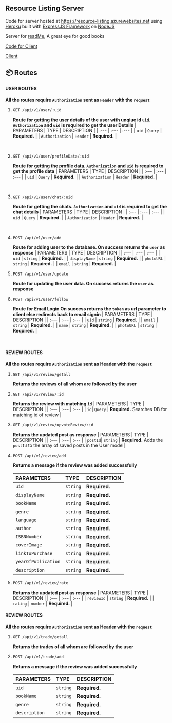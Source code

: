 ## Resource Listing Server

<p>Code for server hosted at <a href="https://readmebfh.herokuapp.com/" target="_blank">https://resource-listing.azurewebsites.net</a> using <a href="https://www.heroku.com/" target="_blank">Heroku</a> built with <a href="https://expressjs.com/" target="_blank">ExpressJS Framework</a> on <a href="https://nodejs.org/en/" target="_blank">NodeJS<a/></p>

<p>Server for <a href="https://resourcelisting.netlify.app" target="_blank">readMe</a>, A great eye for good books </p>

<p><a href="https://github.com/No-det/ReadME/tree/main/client" target="_blank" >Code for Client</a></p>
<p><a href="https://localhost:3000" target="_blank">Client</a></p>
   
## 📦 Routes

#### USER ROUTES

**All the routes require `Authorization` sent as `Header` with the `request`**

1.  ```http
    GET /api/v1/user/:uid
    ```

    **Route for getting the user details of the user with unqiue id `uid`. `Authorization` and `uid` is required to get the user Details**
    | PARAMETERS | TYPE | DESCRIPTION |
    | :--- | :--- | :--- |
    | `uid` | `Query` | **Required.** |
    | `Authorization` | `Header` | **Required.** |

    <br/>

2.  ```http
    GET /api/v1/user/profileData/:uid
    ```

    **Route for getting the profile data. `Authorization` and `uid` is required to get the profile data**
    | PARAMETERS | TYPE | DESCRIPTION |
    | :--- | :--- | :--- |
    | `uid` | `Query` | **Required.** |
    | `Authorization` | `Header` | **Required.** |

    <br/>

3.  ```http
    GET /api/v1/user/chat/:uid
    ```

    **Route for getting the chats. `Authorization` and `uid` is required to get the chat details**
    | PARAMETERS | TYPE | DESCRIPTION |
    | :--- | :--- | :--- |
    | `uid` | `Query` | **Required.** |
    | `Authorization` | `Header` | **Required.** |

    <br/>

4.  ```http
    POST /api/v1/user/add
    ```

    **Route for adding user to the database. On success returns the `user` as response**
    | PARAMETERS | TYPE | DESCRIPTION |
    | :--- | :--- | :--- |
    | `uid` | `string` | **Required.** |
    | `displayName` | `string` | **Required.** |
    | `photoURL` | `string` | **Required.** |
    | `email` | `string` | **Required.** |
    <br/>

5.  ```http
    POST /api/v1/user/update
    ```

    **Route for updating the user data. On success returns the `user` as response**
    <br/>

6.  ```http
    POST /api/v1/user/follow
    ```

    **Route for Email Login On success returns the `token` as url parameter to client else redirects back to email signin**
    | PARAMETERS | TYPE | DESCRIPTION |
    | :--- | :--- | :--- |
    | `uid` | `string` | **Required.** |
    | `email` | `string` | **Required.** |
    | `name` | `string` | **Required.** |
    | `photoURL` | `string` | **Required.** |

    <br/>

#### REVIEW ROUTES

**All the routes require `Authorization` sent as Header with the `request`**

1.  ```http
    GET /api/v1/review/getall
    ```

    **Returns the reviews of all whom are followed by the user**

2.  ```http
    GET /api/v1/review/:id
    ```

    **Returns the review with matching `id`**
    | PARAMETERS | TYPE | DESCRIPTION |
    | :--- | :--- | :--- |
    | `id`| `Query` | **Required.** Searches DB for matching id of review |

<!-- ---

---

--- -->

3.  ```http
    GET /api/v1/review/upvoteReview/:id
    ```

    **Returns the updated post as response**
    | PARAMETERS | TYPE | DESCRIPTION |
    | :--- | :--- | :--- |
    | `postId`| `string` | **Required.** Adds the `postId` to the array of saved posts in the User model|

<!-- ---

---

--- -->

4.  ```http
    POST /api/v1/review/add
    ```

    **Returns a message if the review was added successfully**

    | PARAMETERS          | TYPE     | DESCRIPTION   |
    | :------------------ | :------- | :------------ |
    | `uid`               | `string` | **Required.** |
    | `displayName`       | `string` | **Required.** |
    | `bookName`          | `string` | **Required.** |
    | `genre`             | `string` | **Required.** |
    | `language`          | `string` | **Required.** |
    | `author`            | `string` | **Required.** |
    | `ISBNNumber`        | `string` | **Required.** |
    | `coverImage`        | `string` | **Required.** |
    | `linkToPurchase`    | `string` | **Required.** |
    | `yearOfPublication` | `string` | **Required.** |
    | `description`       | `string` | **Required.** |

5.  ```http
    POST /api/v1/review/rate
    ```

    **Returns the updated post as response**
    | PARAMETERS | TYPE | DESCRIPTION |
    | :--- | :--- | :--- |
    | `reviewId` | `string` | **Required.** |
    | `rating` | `number` | **Required.** |

#### REVIEW ROUTES

**All the routes require `Authorization` sent as Header with the `request`**

1.  ```http
    GET /api/v1/trade/getall
    ```

    **Returns the trades of all whom are followed by the user**

2.  ```http
    POST /api/v1/trade/add
    ```

    **Returns a message if the review was added successfully**

    | PARAMETERS    | TYPE     | DESCRIPTION   |
    | :------------ | :------- | :------------ |
    | `uid`         | `string` | **Required.** |
    | `bookName`    | `string` | **Required.** |
    | `genre`       | `string` | **Required.** |
    | `description` | `string` | **Required.** |

